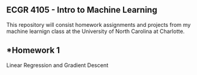  **ECGR 4105 - Intro to Machine Learning**
------------------------------------------

This repository will consist homework assignments and projects from my machine learnign class at the University of North Carolina at Charlotte.

***Homework 1**
-----------------------------------------
Linear Regression and Gradient Descent 
